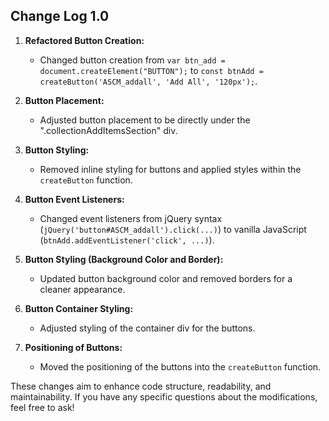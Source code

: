 ## Change Log 1.0

1. **Refactored Button Creation:**
   - Changed button creation from `var btn_add = document.createElement("BUTTON");` to `const btnAdd = createButton('ASCM_addall', 'Add All', '120px');`.

2. **Button Placement:**
   - Adjusted button placement to be directly under the ".collectionAddItemsSection" div.

3. **Button Styling:**
   - Removed inline styling for buttons and applied styles within the `createButton` function.

4. **Button Event Listeners:**
   - Changed event listeners from jQuery syntax (`jQuery('button#ASCM_addall').click(...)`) to vanilla JavaScript (`btnAdd.addEventListener('click', ...)`).

5. **Button Styling (Background Color and Border):**
   - Updated button background color and removed borders for a cleaner appearance.

6. **Button Container Styling:**
   - Adjusted styling of the container div for the buttons.

7. **Positioning of Buttons:**
   - Moved the positioning of the buttons into the `createButton` function.

These changes aim to enhance code structure, readability, and maintainability. If you have any specific questions about the modifications, feel free to ask!
